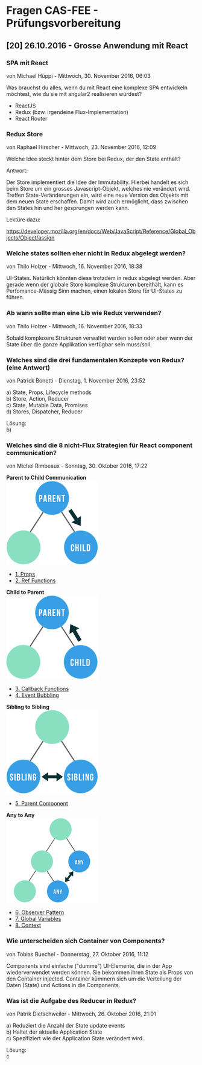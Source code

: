 # Fragen CAS-FEE - Prüfungsvorbereitung

## [20] 26.10.2016 - Grosse Anwendung mit React

### SPA mit React
von Michael Hüppi - Mittwoch, 30. November 2016, 06:03

Was brauchst du alles, wenn du mit React eine komplexe SPA entwickeln möchtest, wie du sie mit angular2 realisieren würdest?

- ReactJS
- Redux (bzw. irgendeine Flux-Implementation)
- React Router

### Redux Store
von Raphael Hirscher - Mittwoch, 23. November 2016, 12:09

Welche Idee steckt hinter dem Store bei Redux, der den State enthält?

Antwort:

Der Store implementiert die Idee der Immutability.
Hierbei handelt es sich beim Store um ein grosses Javascript-Objekt, welches nie verändert wird. Treffen State-Veränderungen ein, wird eine neue Version des Objekts mit dem neuen State erschaffen. Damit wird auch ermöglicht, dass zwischen den States hin und her gesprungen werden kann.

Lektüre dazu:

https://developer.mozilla.org/en/docs/Web/JavaScript/Reference/Global_Objects/Object/assign

### Welche states sollten eher nicht in Redux abgelegt werden?
von Thilo Holzer - Mittwoch, 16. November 2016, 18:38

UI-States. Natürlich könnten diese trotzdem in redux abgelegt werden. Aber gerade wenn der globale Store komplexe Strukturen bereithält, kann es Perfomance-Mässig Sinn machen, einen lokalen Store für UI-States zu führen.

### Ab wann sollte man eine Lib wie Redux verwenden?
von Thilo Holzer - Mittwoch, 16. November 2016, 18:33

Sobald komplexere Strukturen verwaltet werden sollen oder aber wenn der State über die ganze Applikation verfügbar sein muss/soll.

### Welches sind die drei fundamentalen Konzepte von Redux? (eine Antwort)
von Patrick Bonetti - Dienstag, 1. November 2016, 23:52

a) State, Props, Lifecycle methods  
b) Store, Action, Reducer  
c) State, Mutable Data, Promises  
d) Stores, Dispatcher, Reducer

Lösung:  
b)

### Welches sind die 8 nicht-Flux Strategien für React component communication?
von Michel Rimbeaux - Sonntag, 30. Oktober 2016, 17:22

**Parent to Child Communication**  
![Parent to Child](images/20161026_1_parent-to-child.png)
- [1. Props](http://andrewhfarmer.com/component-communication/#1-props)
- [2. Ref Functions](http://andrewhfarmer.com/component-communication/#2-ref-functions)

**Child to Parent**  
![Child to Parent](images/20161026_2_child-to-parent.png)
- [3. Callback Functions](http://andrewhfarmer.com/component-communication/#3-callback-functions)
- [4. Event Bubbling](http://andrewhfarmer.com/component-communication/#4-event-bubbling)

**Sibling to Sibling**  
![Sibling to Sibling](images/20161026_3_sibling-to-sibling.png)
- [5. Parent Component](http://andrewhfarmer.com/component-communication/#5-parent-component)

**Any to Any**  
![Any to Any](images/20161026_4_any-to-any.png)
- [6. Observer Pattern](http://andrewhfarmer.com/component-communication/#6-observer-pattern)
- [7. Global Variables](http://andrewhfarmer.com/component-communication/#7-global-variables)
- [8. Context](http://andrewhfarmer.com/component-communication/#8-context)

### Wie unterscheiden sich Container von Components?
von Tobias Buechel - Donnerstag, 27. Oktober 2016, 11:12

Components sind einfache ("dumme") UI-Elemente, die in der App wiederverwendet werden können. Sie bekommen ihren State als Props von den Container injected. Container kümmern sich um die Verteilung der Daten (State) und Actions in die Components.

### Was ist die Aufgabe des Reducer in Redux?
von Patrik Dietschweiler - Mittwoch, 26. Oktober 2016, 21:01

a)   Reduziert die Anzahl der State update events  
b)   Haltet der aktuelle Application State  
c)   Spezifiziert wie der Application State verändert wird.

Lösung:  
c
